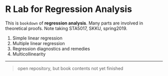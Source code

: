 # R Lab for Regression Analysis

This is `bookdown` of **regression analysis**. Many parts are involved in theoretical proofs. Note taking STA5017, SKKU, spring2019.

1. Simple linear regression
2. Multiple linear regression
3. Regression diagnostics and remedies
4. Multicollinearity

***

> open repository, but book contents not yet finished
